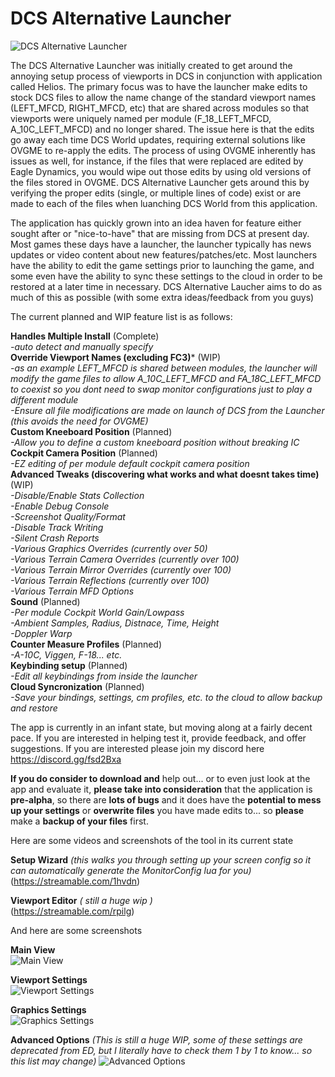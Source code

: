 # DCS Alternative Launcher  
  
![DCS Alternative Launcher](https://cdn.discordapp.com/attachments/415664512981794818/611242983978827802/dal-icon-256.png)  
  
The DCS Alternative Launcher was initially created to get around the annoying setup process of viewports in DCS in conjunction with application called Helios.   The primary focus was to have the launcher make edits to stock DCS files to allow the name change of the standard viewport names (LEFT_MFCD, RIGHT_MFCD, etc) that are shared across modules so that viewports were uniquely named per module (F_18_LEFT_MFCD, A_10C_LEFT_MFCD) and no longer shared.  The issue here is that the edits go away each time DCS World updates, requiring external solutions like OVGME to re-apply the edits.   The process of using OVGME inherently has issues as well, for instance, if the files that were replaced are edited by Eagle Dynamics, you would wipe out those edits by using old versions of the files stored in OVGME.
DCS Alternative Launcher gets around this by verifying the proper edits (single, or multiple lines of code) exist or are made to each of the files when luanching DCS World from this application.  
  
The application has quickly grown into an idea haven for feature either sought after or "nice-to-have" that are missing from DCS at present day.   Most games these days have a launcher, the launcher typically has news updates or video content about new features/patches/etc.   Most launchers have the ability to edit the game settings prior to launching the game, and some even have the ability to sync these settings to the cloud in order to be restored at a later time in necessary.  DCS Alternative Laucher aims to do as much of this as possible (with some extra ideas/feedback from you guys)  
  
The current planned and WIP feature list is as follows:  
  
**Handles Multiple Install** (Complete)  
*-auto detect and manually specify*  
**Override Viewport Names (excluding FC3)*** (WIP)  
*-as an example LEFT_MFCD is shared between modules, the launcher will modify the game files to allow A_10C_LEFT_MFCD and FA_18C_LEFT_MFCD to coexist so you dont need to swap monitor configurations just to play a different module*  
*-Ensure all file modifications are made on launch of DCS from the Launcher (this avoids the need for OVGME)*  
**Custom Kneeboard Position** (Planned)  
*-Allow you to define a custom kneeboard position without breaking IC*  
**Cockpit Camera Position** (Planned)  
*-EZ editing of per module default cockpit camera position*  
**Advanced Tweaks (discovering what works and what doesnt takes time)** (WIP)  
*-Disable/Enable Stats Collection*  
*-Enable Debug Console*  
*-Screenshot Quality/Format*  
*-Disable Track Writing*  
*-Silent Crash Reports*  
*-Various Graphics Overrides (currently over 50)*  
*-Various Terrain Camera Overrides (currently over 100)*  
*-Various Terrain Mirror Overrides (currently over 100)*  
*-Various Terrain Reflections (currently over 100)*  
*-Various Terrain MFD Options*  
**Sound** (Planned)  
*-Per module Cockpit World Gain/Lowpass*  
*-Ambient Samples, Radius, Distnace, Time, Height*  
*-Doppler Warp*  
**Counter Measure Profiles** (Planned)  
*-A-10C, Viggen, F-18... etc.*  
**Keybinding setup** (Planned)  
*-Edit all keybindings from inside the launcher*  
**Cloud Syncronization** (Planned)  
*-Save your bindings, settings, cm profiles, etc. to the cloud to allow backup and restore*  

The app is currently in an infant state, but moving along at a fairly decent pace.  If you are interested in helping test it, provide feedback, and offer suggestions.   If you are interested please join my discord here https://discord.gg/fsd2Bxa

**If you do consider to download and** help out... or to even just look at the app and evaluate it,  **please take into consideration** that the application is **pre-alpha**, so there are **lots of bugs** and it does have the **potential to mess up your settings** or **overwrite files** you have made edits to... so **please** make a **backup of your files** first.  
  
Here are some videos and screenshots of the tool in its current state  
  
**Setup Wizard** *(this walks you through setting up your screen config so it can automatically generate the MonitorConfig lua for you)*  
(https://streamable.com/1hvdn)    
  
**Viewport Editor** *( still a huge wip )*  
(https://streamable.com/rpilg)  

And here are some screenshots  
   
**Main View**  
![Main View](https://media.discordapp.net/attachments/415664512981794818/611234642242306049/unknown.png)  
  
**Viewport Settings**  
![Viewport Settings](https://media.discordapp.net/attachments/415664512981794818/611232715316002836/unknown.png)  
  
**Graphics Settings**  
![Graphics Settings](https://media.discordapp.net/attachments/603005883542142987/609138693189533706/unknown.png)  
  
**Advanced Options** *(This is still a huge WIP, some of these settings are deprecated from ED, but I literally have to check them 1 by 1 to know... so this list may change)*
![Advanced Options](https://media.discordapp.net/attachments/603005883542142987/609139978307502112/unknown.png)  
